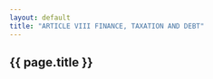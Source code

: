 ```yaml
---
layout: default 
title: "ARTICLE VIII FINANCE, TAXATION AND DEBT"
---
```


{{ page.title }}
----------------
